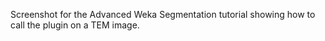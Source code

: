 Screenshot for the Advanced Weka Segmentation tutorial showing how to call the plugin on a TEM image.
